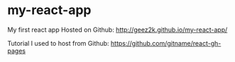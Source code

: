 # my-react-app
My first react app
Hosted on Github: http://geez2k.github.io/my-react-app/

Tutorial I used to host from Github: https://github.com/gitname/react-gh-pages
